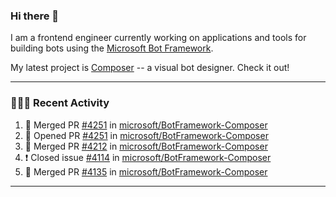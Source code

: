### Hi there 👋

I am a frontend engineer currently working on applications and tools for building bots using the [Microsoft Bot Framework](https://dev.botframework.com/).

My latest project is [Composer](https://github.com/microsoft/BotFramework-Composer) -- a visual bot designer. Check it out!

---

### 👨🏻‍💻 Recent Activity

<!--START_SECTION:activity-->
1. 🎉 Merged PR [#4251](https://github.com//microsoft/BotFramework-Composer/pull/4251) in [microsoft/BotFramework-Composer](https://github.com//microsoft/BotFramework-Composer)
2. 💪 Opened PR [#4251](https://github.com//microsoft/BotFramework-Composer/pull/4251) in [microsoft/BotFramework-Composer](https://github.com//microsoft/BotFramework-Composer)
3. 🎉 Merged PR [#4212](https://github.com//microsoft/BotFramework-Composer/pull/4212) in [microsoft/BotFramework-Composer](https://github.com//microsoft/BotFramework-Composer)
4. ❗️ Closed issue [#4114](https://github.com//microsoft/BotFramework-Composer/issues/4114) in [microsoft/BotFramework-Composer](https://github.com//microsoft/BotFramework-Composer)
5. 🎉 Merged PR [#4135](https://github.com//microsoft/BotFramework-Composer/pull/4135) in [microsoft/BotFramework-Composer](https://github.com//microsoft/BotFramework-Composer)
<!--END_SECTION:activity-->

---

<!--
**a-b-r-o-w-n/a-b-r-o-w-n** is a ✨ _special_ ✨ repository because its `README.md` (this file) appears on your GitHub profile.

Here are some ideas to get you started:

- 🔭 I’m currently working on ...
- 🌱 I’m currently learning ...
- 👯 I’m looking to collaborate on ...
- 🤔 I’m looking for help with ...
- 💬 Ask me about ...
- 📫 How to reach me: ...
- 😄 Pronouns: ...
- ⚡ Fun fact: ...
-->
